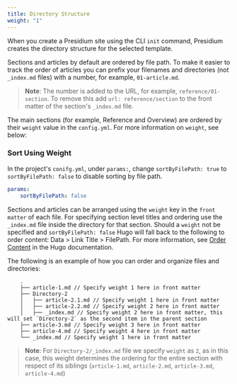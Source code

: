 ```yaml
---
title: Directory Structure
weight: "1"
---
```


When you create a Presidium site using the CLI `init` command, Presidium creates the directory structure for the 
selected template.

Sections and articles by default are ordered by file path. To make it easier to track the order of articles you can prefix your filenames and directories (not `_index.md` files) with a number, for example, `01-article.md`.

> **Note**: The number is added to the URL, for example, `reference/01-section`. To remove this add `url: reference/section` to the front matter of the section's `_index.md` file.

The main sections (for example, Reference and Overview) are ordered by their `weight` value in the `config.yml`. For more information on `weight`, see below:


### Sort Using Weight

In the project's `conifg.yml`, under `params:`,  change `sortByFilePath: true` to `sortByFilePath: false` to disable sorting by file path. 

```yml
params:
    sortByFilePath: false
```

Sections and articles can be arranged using the `weight` key in the `front matter` of each file. For specifying section level titles and ordering use the `_index.md` file inside the directory for that section. Should a `weight` not be specified and `sortByFilePath: false` Hugo will fall back to the following to order content: Data > Link Title > FilePath. For more information, see [Order Content](https://gohugo.io/templates/lists/#order-content) in the Hugo documentation.

The following is an example of how you can order and organize files and directories:

```
    .
    ├── article-1.md // Specify weight 1 here in front matter
    ├── Directory-2
    │   ├── article-2.1.md // Specify weight 1 here in front matter
    │   ├── article-2.2.md // Specify weight 2 here in front matter
    │   ├── _index.md // Specify weight 2 here in front matter, this will set `Directory-2` as the second item in the parent section
    ├── article-3.md // Specify weight 3 here in front matter
    ├── article-4.md // Specify weight 4 here in front matter
    └── _index.md // Specify weight 1 here in front matter
```

> **Note**: For `Directory-2/_index.md` file we specify `weight` as `2`, as in this case, this weight determines the ordering for the entire section with respect of its siblings (`article-1.md`, `article-2.md`, `article-3.md`, `article-4.md`)
